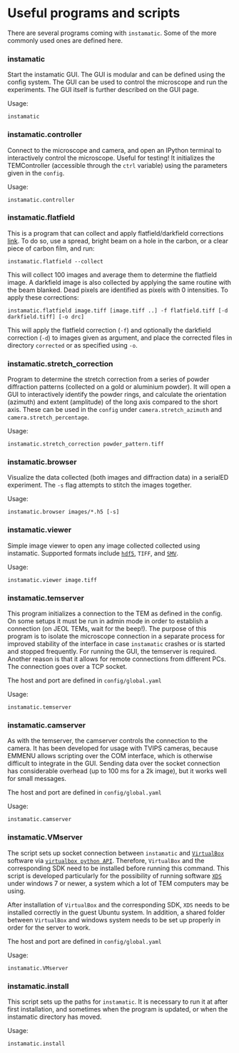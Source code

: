 # Useful programs and scripts

There are several programs coming with `instamatic`. Some of the more commonly used ones are defined here.

### instamatic

Start the instamatic GUI. The GUI is modular and can be defined using the config system. The GUI can be used to control the microscope and run the experiments. The GUI itself is further described on the GUI page.

Usage:

    instamatic

<!-- ### instamatic.serialed

Command line program to run the serial ED data collection routine.

Usage:

    instamatic.serialed -->

### instamatic.controller

Connect to the microscope and camera, and open an IPython terminal to interactively control the microscope. Useful for testing! It initializes the TEMController (accessible through the `ctrl` variable) using the parameters given in the `config`.

Usage:

    instamatic.controller

### instamatic.flatfield

This is a program that can collect and apply flatfield/darkfield corrections [link](https://en.wikipedia.org/wiki/Flat-field_correction). To do so, use a spread, bright beam on a hole in the carbon, or a clear piece of carbon film, and run:

    instamatic.flatfield --collect

This will collect 100 images and average them to determine the flatfield image. A darkfield image is also collected by applying the same routine with the beam blanked. Dead pixels are identified as pixels with 0 intensities. To apply these corrections:

    instamatic.flatfield image.tiff [image.tiff ..] -f flatfield.tiff [-d darkfield.tiff] [-o drc]

This will apply the flatfield correction (`-f`) and optionally the darkfield correction (`-d`) to images given as argument, and place the corrected files in directory `corrected` or as specified using `-o`.

### instamatic.stretch_correction

Program to determine the stretch correction from a series of powder diffraction patterns (collected on a gold or aluminium powder). It will open a GUI to interactively identify the powder rings, and calculate the orientation (azimuth) and extent (amplitude) of the long axis compared to the short axis. These can be used in the `config` under `camera.stretch_azimuth` and `camera.stretch_percentage`.

Usage:

    instamatic.stretch_correction powder_pattern.tiff

### instamatic.browser

Visualize the data collected (both images and diffraction data) in a serialED experiment. The `-s` flag attempts to stitch the images together.

Usage:

    instamatic.browser images/*.h5 [-s]

### instamatic.viewer

Simple image viewer to open any image collected collected using instamatic. Supported formats include [`hdf5`](http://www.h5py.org/), `TIFF`, and [`SMV`](https://strucbio.biologie.uni-konstanz.de/ccp4wiki/index.php/SMV_file_format).

Usage:

    instamatic.viewer image.tiff


### instamatic.temserver

This program initializes a connection to the TEM as defined in the config. On some setups it must be run in admin mode in order to establish a connection (on JEOL TEMs, wait for the beep!). The purpose of this program is to isolate the microscope connection in a separate process for improved stability of the interface in case `instamatic` crashes or is started and stopped frequently. For running the GUI, the temserver is required. Another reason is that it allows for remote connections from different PCs. The connection goes over a TCP socket.

The host and port are defined in `config/global.yaml`

Usage:

    instamatic.temserver


### instamatic.camserver

As with the temserver, the camserver controls the connection to the camera. It has been developed for usage with TVIPS cameras, because EMMENU allows scripting over the COM interface, which is otherwise difficult to integrate in the GUI. Sending data over the socket connection has considerable overhead (up to 100 ms for a 2k image), but it works well for small messages.

The host and port are defined in `config/global.yaml`

Usage:

    instamatic.camserver


### instamatic.VMserver

The script sets up socket connection between `instamatic` and [`VirtualBox`](https://www.virtualbox.org/wiki/Downloads) software via [`virtualbox python API`](https://www.virtualbox.org/sdkref/). Therefore, `VirtualBox` and the corresponding SDK need to be installed before running this command. This script is developed particularly for the possibility of running software [`XDS`](http://xds.mpimf-heidelberg.mpg.de/html_doc/downloading.html) under windows 7 or newer, a system which a lot of TEM computers may be using.

After installation of `VirtualBox` and the corresponding SDK, `XDS` needs to be installed correctly in the guest Ubuntu system. In addition, a shared folder between `VirtualBox` and windows system needs to be set up properly in order for the server to work.

The host and port are defined in `config/global.yaml`

Usage:

    instamatic.VMserver


### instamatic.install

This script sets up the paths for `instamatic`. It is necessary to run it at after first installation, and sometimes when the program is updated, or when the instamatic directory has moved.

Usage:

    instamatic.install
